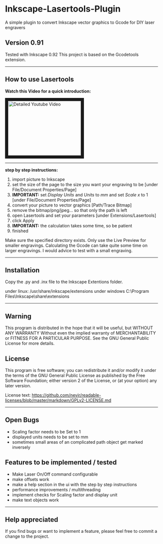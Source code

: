 # Inkscape-Lasertools-Plugin
A simple plugin to convert Inkscape vector graphics to Gcode for DIY laser engravers

## Version 0.91
Tested with Inkscape 0.92
This project is based on the Gcodetools extension.
*******************************************************************************************************************************

## How to use Lasertools
**Watch this Video for a quick introduction:**

<a href="http://www.youtube.com/watch?feature=player_embedded&v=NhUvRJsa4D0
" target="_blank"><img src="http://img.youtube.com/vi/NhUvRJsa4D0/0.jpg"
alt="Detailed Youtube Video" width="240" height="180" border="10" /></a>


************************************************************************************
**step by step instructions:**

1. import picture to Inkscape
2. set the size of the page to the size you want your engraving to be [under File/Document Properties/Page]
3. **IMPORTANT:** set *Display Units* and *Units* to *mm* and set *Scale x* to 1 [under File/Document Properties/Page]
4. convert your picture to vector graphics [Path/Trace Bitmap]
5. remove the bitmap/png/jpeg... so that only the path is left
6. open Lasertools and set your parameters [under Extensions/Lasertools]
7. click Apply
8. **IMPORTANT:** the calculation takes some time, so be patient
9. finished

Make sure the specified directory exists.
Only use the Live Preview for smaller engravings.
Calculating the Gcode can take quite some time on larger engravings. I would advice to test with a small engraving.

*******************************************************************************************************************************

## Installation
Copy the .py and .inx file to the Inkscape Extentions folder.

under linux:    /usr/share/inkscape/extensions
under windows   C:\Program Files\Inkscape\share\extensions 

*******************************************************************************************************************************

## Warning
This program is distributed in the hope that it will be useful, but WITHOUT ANY WARRANTY Without even the implied warranty of MERCHANTABILITY or FITNESS FOR A PARTICULAR PURPOSE. See the GNU General Public License for more details.

## License
This program is free software; you can redistribute it and/or modify it under the terms of the GNU General Public License as published by the Free Software Foundation; either version 2 of the License, or (at your option) any later version.

License text: 
https://github.com/nevir/readable-licenses/blob/master/markdown/GPLv2-LICENSE.md

*******************************************************************************************************************************

## Open Bugs
- Scaling factor needs to be Set to 1
- displayed units needs to be set to mm
- sometimes small areas of an complicated path object get marked inversely

## Features to be implemented / tested
- Make Laser On/Off command configurable
- make offsets work
- make a help section in the ui with the step by step instructions
- performance improvements / multithreading
- implement checks for Scaling factor and display unit
- make text objects work

*******************************************************************************************************************************

## Help appreciated
If you find bugs or want to implement a feature, please feel free to commit a change to the project.
